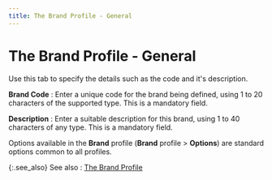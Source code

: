 ```yaml
---
title: The Brand Profile - General
---
```


# The Brand Profile - General


Use this tab to specify the details such as the code and it's  description.


**Brand Code**
: Enter a unique code for the brand being defined,  using 1 to 20 characters of the supported type. This is a mandatory field.


**Description**
: Enter a suitable description for this brand, using  1 to 40 characters of any type. This is a mandatory field.


Options available in the **Brand**  profile (**Brand** profile > **Options**) are standard options common  to all profiles.


{:.see_also}
See also
: [The Brand Profile]({{site.mi_baseurl}}/item-profile-details/item-specification/brand/brand_profile.html)
